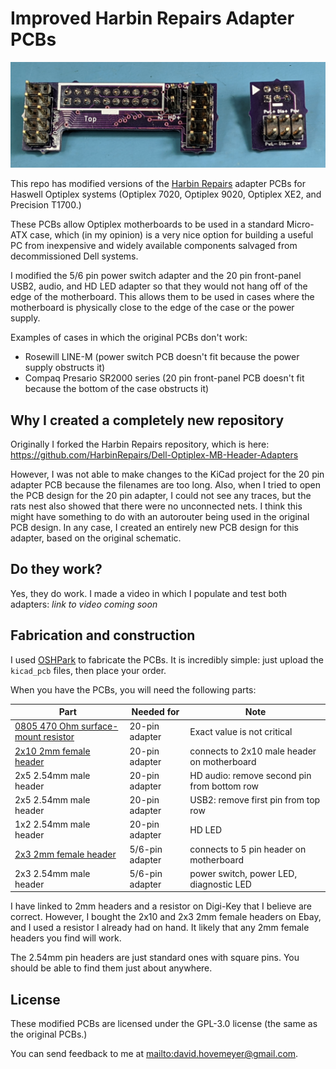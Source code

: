 # Improved Harbin Repairs Adapter PCBs

![photo of the adapter PCBs](img/v02_adapters.jpg)

This repo has modified versions of the
[Harbin Repairs](https://harbinrepairs.com/) adapter PCBs
for Haswell Optiplex systems (Optiplex 7020, Optiplex 9020,
Optiplex XE2, and Precision T1700.)

These PCBs allow Optiplex motherboards to be used in a standard
Micro-ATX case, which (in my opinion) is a very nice option for
building a useful PC from inexpensive and widely available components
salvaged from decommissioned Dell systems.

I modified the 5/6 pin power switch adapter and the 20 pin front-panel
USB2, audio, and HD LED adapter so that they would not hang off of the
edge of the motherboard. This allows them to be used in cases where
the motherboard is physically close to the edge of the case or
the power supply.

Examples of cases in which the original PCBs don't work:

* Rosewill LINE-M (power switch PCB doesn't fit because the
  power supply obstructs it)
* Compaq Presario SR2000 series (20 pin front-panel PCB doesn't
  fit because the bottom of the case obstructs it)

## Why I created a completely new repository

Originally I forked the Harbin Repairs repository, which is
here: <https://github.com/HarbinRepairs/Dell-Optiplex-MB-Header-Adapters>

However, I was not able to make changes to the KiCad project for
the 20 pin adapter PCB because the filenames are too long.
Also, when I tried to open the PCB design for the 20 pin adapter,
I could not see any traces, but the rats nest also showed that
there were no unconnected nets. I think this might have something
to do with an autorouter being used in the original PCB design.
In any case, I created an entirely new PCB design for this adapter,
based on the original schematic.

## Do they work?

Yes, they do work. I made a video in which I populate and test both
adapters: *link to video coming soon*

## Fabrication and construction

I used [OSHPark](https://oshpark.com/) to fabricate the PCBs. It is
incredibly simple: just upload the `kicad_pcb` files, then place your
order.

When you have the PCBs, you will need the following parts:

Part | Needed for | Note
---- | ---------- | ----
[0805 470 Ohm surface-mount resistor](https://www.digikey.com/en/products/detail/te-connectivity-passive-product/CRG0805F470R/2380909) | 20-pin adapter | Exact value is not critical
[2x10 2mm female header](https://www.digikey.com/en/products/detail/sullins-connector-solutions/NPPN102AFCN-RC/804795) | 20-pin adapter | connects to 2x10 male header on motherboard
2x5 2.54mm male header | 20-pin adapter | HD audio: remove second pin from bottom row
2x5 2.54mm male header | 20-pin adapter | USB2: remove first pin from top row
1x2 2.54mm male header | 20-pin adapter | HD LED
[2x3 2mm female header](https://www.digikey.com/en/products/detail/sullins-connector-solutions/NPPN032AFCN-RC/804788) | 5/6-pin adapter | connects to 5 pin header on motherboard
2x3 2.54mm male header | 5/6-pin adapter | power switch, power LED, diagnostic LED

I have linked to 2mm headers and a resistor on Digi-Key that I believe are correct.
However, I bought the 2x10 and 2x3 2mm female headers on Ebay, and I used a resistor
I already had on hand. It likely that any 2mm female headers you find will work.

The 2.54mm pin headers are just standard ones with square pins. You should be able
to find them just about anywhere.

## License

These modified PCBs are licensed under the GPL-3.0 license (the same
as the original PCBs.)

You can send feedback to me at <mailto:david.hovemeyer@gmail.com>.

